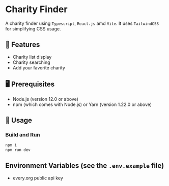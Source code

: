 # Charity Finder
A charity finder using `Typescript`, `React.js` amd `Vite`. It uses `TailwindCSS` for simplifying CSS usage.

## 🎯 Features

- Charity list display
- Charity searching
- Add your favorite charity

## 🖥 Prerequisites

- Node.js (version 12.0 or above)
- npm (which comes with Node.js) or Yarn (version 1.22.0 or above)

## 🔧 Usage
### Build and Run

```TypeScript
npm i
npm run dev
```

## Environment Variables (see the `.env.example` file)

- every.org public api key